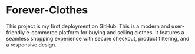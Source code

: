 # Forever-Clothes
This project is my first deployment on GitHub. This is a modern and user-friendly e-commerce platform for buying and selling clothes. It features a seamless shopping experience with secure checkout, product filtering, and a responsive design. 
 
 
  
